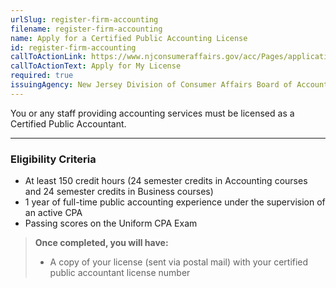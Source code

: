 ```yaml
---
urlSlug: register-firm-accounting
filename: register-firm-accounting
name: Apply for a Certified Public Accounting License
id: register-firm-accounting
callToActionLink: https://www.njconsumeraffairs.gov/acc/Pages/applications.aspx
callToActionText: Apply for My License
required: true
issuingAgency: New Jersey Division of Consumer Affairs Board of Accountancy
---
```

You or any staff providing accounting services must be licensed as a Certified Public Accountant.

---
### Eligibility Criteria
- At least 150 credit hours (24 semester credits in Accounting courses and 24 semester credits in Business courses)
- 1 year of full-time public accounting experience under the supervision of an active CPA
- Passing scores on the Uniform CPA Exam 

>**Once completed, you will have:**  
>- A copy of your license (sent via postal mail) with your certified public accountant license number